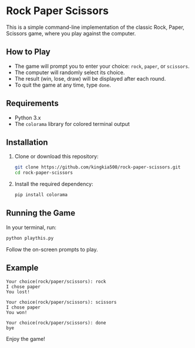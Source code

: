 # Rock Paper Scissors

This is a simple command-line implementation of the classic Rock, Paper, Scissors game, where you play against the computer.

## How to Play

- The game will prompt you to enter your choice: `rock`, `paper`, or `scissors`.
- The computer will randomly select its choice.
- The result (win, lose, draw) will be displayed after each round.
- To quit the game at any time, type `done`.

## Requirements

- Python 3.x
- The `colorama` library for colored terminal output

## Installation

1. Clone or download this repository:
   ```sh
   git clone https://github.com/kingkia500/rock-paper-scissors.git
   cd rock-paper-scissors
   ```
2. Install the required dependency:
   ```sh
   pip install colorama
   ```

## Running the Game

In your terminal, run:
```sh
python playthis.py
```

Follow the on-screen prompts to play.

## Example

```
Your choice(rock/paper/scissors): rock
I chose paper
You lost!

Your choice(rock/paper/scissors): scissors
I chose paper
You won!

Your choice(rock/paper/scissors): done
bye
```

Enjoy the game!